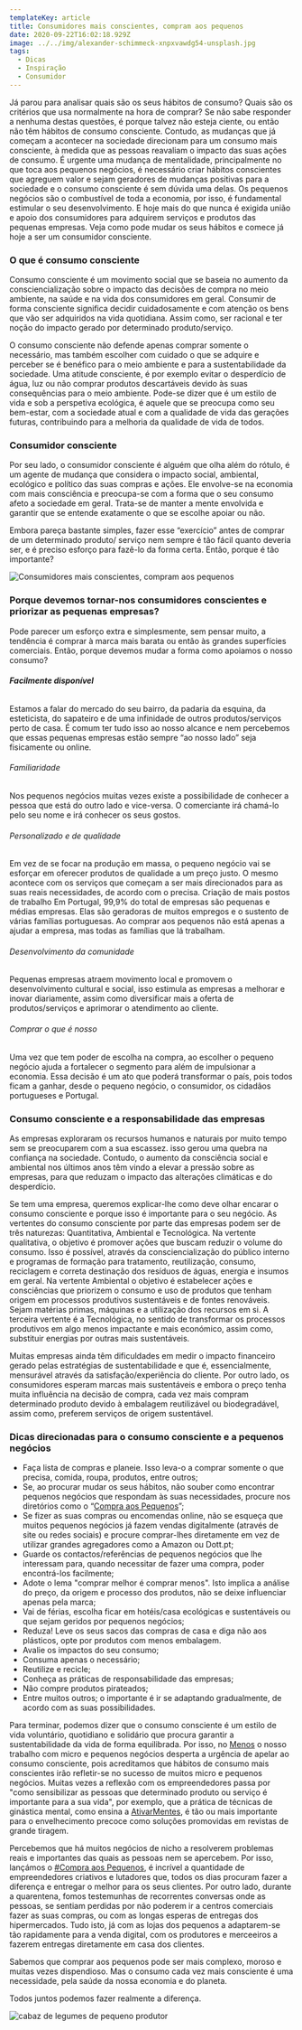 ```yaml
---
templateKey: article
title: Consumidores mais conscientes, compram aos pequenos
date: 2020-09-22T16:02:18.929Z
image: ../../img/alexander-schimmeck-xnpxvawdg54-unsplash.jpg
tags:
  - Dicas
  - Inspiração
  - Consumidor
---
```

Já parou para analisar quais são os seus hábitos de consumo? Quais são os critérios que usa normalmente na hora de comprar?  Se não sabe responder a nenhuma destas questões, é porque talvez não esteja ciente, ou então não têm hábitos de consumo consciente. Contudo, as mudanças que já começam a acontecer na sociedade direcionam para um consumo mais consciente, à medida que as pessoas reavaliam o impacto das suas ações de consumo. É urgente uma mudança de mentalidade, principalmente no que toca aos pequenos negócios, é necessário criar hábitos conscientes que agreguem valor e sejam geradores de mudanças positivas para a sociedade e o consumo consciente é sem dúvida uma delas. Os pequenos negócios são o combustível de toda a economia, por isso, é fundamental estimular o seu desenvolvimento. E hoje mais do que nunca é exigida união e apoio dos consumidores para adquirem serviços e produtos das pequenas empresas. Veja como pode mudar os seus hábitos e comece já hoje a ser um consumidor consciente.  



### **O que é consumo consciente** 

Consumo consciente é um movimento social que se baseia no aumento da consciencialização sobre o impacto das decisões de compra no meio ambiente, na saúde e na vida dos consumidores em geral. Consumir de forma consciente significa decidir cuidadosamente e com atenção os bens que vão ser adquiridos na vida quotidiana. Assim como, ser racional e ter noção do impacto gerado por determinado produto/serviço.

O consumo consciente não defende apenas comprar somente o necessário, mas também escolher com cuidado o que se adquire e perceber se é benéfico para o meio ambiente e para a sustentabilidade da sociedade. Uma atitude consciente, é por exemplo evitar o desperdício de água, luz ou não comprar produtos descartáveis devido às suas consequências para o meio ambiente. Pode-se dizer que é um estilo de vida e sob a perspetiva ecológica, é aquele que se preocupa como seu bem-estar, com a sociedade atual e com a qualidade de vida das gerações futuras, contribuindo para a melhoria da qualidade de vida de todos.


### **Consumidor consciente**

Por seu lado, o consumidor consciente é alguém que olha além do rótulo, é um agente de mudança que considera o impacto social, ambiental, ecológico e político das suas compras e ações. Ele envolve-se na economia com mais consciência e preocupa-se com a forma que o seu consumo afeto a sociedade em geral. Trata-se de manter a mente envolvida e garantir que se entende exatamente o que se escolhe apoiar ou não.

Embora pareça bastante simples, fazer esse “exercício” antes de comprar de um determinado produto/ serviço nem sempre é tão fácil quanto deveria ser, e é preciso esforço para fazê-lo da forma certa. Então, porque é tão importante?


![Consumidores mais conscientes, compram aos pequenos](../../img/consumidores.png)

### **Porque devemos tornar-nos consumidores conscientes e priorizar as pequenas empresas?**

Pode parecer um esforço extra e simplesmente, sem pensar muito, a tendência é comprar à marca mais barata ou então às grandes superfícies comerciais. Então, porque devemos mudar a forma como apoiamos o nosso consumo?

###### ***Facilmente disponível*** 

Estamos a falar do mercado do seu bairro, da padaria da esquina, da esteticista, do sapateiro e de uma infinidade de outros produtos/serviços perto de casa. É comum ter tudo isso ao nosso alcance e nem percebemos que essas pequenas empresas estão sempre “ao nosso lado” seja fisicamente ou online.


###### *Familiaridade*

Nos pequenos negócios muitas vezes existe a possibilidade de conhecer a pessoa que está do outro lado e vice-versa. O comerciante irá chamá-lo pelo seu nome e irá conhecer os seus gostos. 



###### *Personalizado e de qualidade*

Em vez de se focar na produção em massa, o pequeno negócio vai se esforçar em oferecer produtos de qualidade a um preço justo. O mesmo acontece com os serviços que começam a ser mais direcionados para as suas reais necessidades, de acordo com o precisa. Criação de mais postos de trabalho Em Portugal, 99,9% do total de empresas são pequenas e médias empresas. Elas são geradoras de muitos empregos e o sustento de várias famílias portuguesas. Ao comprar aos pequenos não está apenas a ajudar a empresa, mas todas as famílias que lá trabalham. 


###### *Desenvolvimento da comunidade*

Pequenas empresas atraem movimento local e promovem o desenvolvimento cultural e social, isso estimula as empresas a melhorar e inovar diariamente, assim como diversificar mais a oferta de produtos/serviços e aprimorar o atendimento ao cliente. 


###### *Comprar o que é nosso*

Uma vez que tem poder de escolha na compra, ao escolher o pequeno negócio ajuda a fortalecer o segmento para além de impulsionar a economia. Essa decisão é um ato que poderá transformar o país, pois todos ficam a ganhar, desde o pequeno negócio, o consumidor, os cidadãos portugueses e Portugal. 



### Consumo consciente e a responsabilidade das empresas 

As empresas exploraram os recursos humanos e naturais por muito tempo sem se preocuparem com a sua escassez. isso gerou uma quebra na confiança na sociedade. Contudo, o aumento da consciência social e ambiental nos últimos anos têm vindo a elevar a pressão sobre as empresas, para que reduzam o impacto das alterações climáticas e do desperdício.  

Se tem uma empresa, queremos explicar-lhe como deve olhar encarar o consumo consciente e porque isso é importante para o seu negócio. As vertentes do consumo consciente por parte das empresas podem ser de três naturezas: Quantitativa, Ambiental e Tecnológica. Na vertente qualitativa, o objetivo é promover ações que buscam reduzir o volume do consumo. Isso é possível, através da consciencialização do público interno e programas de formação para tratamento, reutilização, consumo, reciclagem e correta destinação dos resíduos de águas, energia e insumos em geral.  Na vertente Ambiental o objetivo é estabelecer ações e consciências que priorizem o consumo e uso de produtos que tenham origem em processos produtivos sustentáveis e de fontes renováveis. Sejam matérias primas, máquinas e a utilização dos recursos em si.  A terceira vertente é a Tecnológica, no sentido de transformar os processos produtivos em algo menos impactante e mais económico, assim como, substituir energias por outras mais sustentáveis. 

Muitas empresas ainda têm dificuldades em medir o impacto financeiro gerado pelas estratégias de sustentabilidade e que é, essencialmente, mensurável através da satisfação/experiência do cliente. Por outro lado, os consumidores esperam marcas mais sustentáveis e embora o preço tenha muita influência na decisão de compra, cada vez mais compram determinado produto devido à embalagem reutilizável ou biodegradável, assim como, preferem serviços de origem sustentável.


### Dicas direcionadas para o consumo consciente e a pequenos negócios

* Faça lista de compras e planeie. Isso leva-o a comprar somente o que precisa, comida, roupa, produtos, entre outros;
* Se, ao procurar mudar os seus hábitos, não souber como encontrar pequenos negócios que respondam às suas necessidades, procure nos diretórios como o “[Compra aos Pequenos](https://compraaospequenos.pt/shops/)”;
* Se fizer as suas compras ou encomendas online, não se esqueça que muitos pequenos negócios já fazem vendas digitalmente (através de site ou redes sociais) e procure comprar-lhes diretamente em vez de utilizar grandes agregadores como a Amazon ou Dott.pt;
* Guarde os contactos/referências de pequenos negócios que lhe interessam para, quando necessitar de fazer uma compra, poder encontrá-los facilmente;
* Adote o lema "comprar melhor é comprar menos".  Isto implica a análise do preço, da origem e processo dos produtos, não se deixe influenciar apenas pela marca;
* Vai de férias, escolha ficar em hotéis/casa ecológicas e sustentáveis ou que sejam geridos por pequenos negócios;
* Reduza! Leve os seus sacos das compras de casa e diga não aos plásticos, opte por produtos com menos embalagem.
* Avalie os impactos do seu consumo;
* Consuma apenas o necessário;
* Reutilize e recicle;
* Conheça as práticas de responsabilidade das empresas;
* Não compre produtos pirateados;
* Entre muitos outros; o importante é ir se adaptando gradualmente, de acordo com as suas possibilidades.


Para terminar, podemos dizer que o consumo consciente é um estilo de vida voluntário, quotidiano e solidário que procura garantir a sustentabilidade da vida de forma equilibrada. Por isso, no [Menos](https://menoshub.com/) o nosso trabalho com micro e pequenos negócios desperta a urgência de apelar ao consumo consciente, pois acreditamos que hábitos de consumo mais conscientes irão refletir-se no sucesso de muitos micro e pequenos negócios. Muitas vezes a reflexão com os empreendedores passa por "como sensibilizar as pessoas que determinado produto ou serviço é importante para a sua vida", por exemplo, que a prática de técnicas de ginástica mental, como ensina a [AtivarMentes](https://ativarmentes.pt/), é tão ou mais importante para o envelhecimento precoce como soluções promovidas em revistas de grande tiragem. 

Percebemos que há muitos negócios de nicho a resolverem problemas reais e importantes das quais as pessoas nem se apercebem. Por isso, lançámos o [\#Compra aos Pequenos](https://compraaospequenos.pt/), é incrível a quantidade de empreendedores criativos e lutadores que, todos os dias procuram fazer a diferença e entregar o melhor para os seus clientes. Por outro lado, durante a quarentena, fomos testemunhas de recorrentes conversas onde as pessoas, se sentiam perdidas por não poderem ir a centros comerciais fazer as suas compras, ou com as longas esperas de entregas dos hipermercados. Tudo isto, já com as lojas dos pequenos a adaptarem-se tão rapidamente para a venda digital, com os produtores e merceeiros a fazerem entregas diretamente em casa dos clientes. 

Sabemos que comprar aos pequenos pode ser mais complexo, moroso e muitas vezes dispendioso. Mas o consumo cada vez mais consciente é uma necessidade, pela saúde da nossa economia e do planeta. 



Todos juntos podemos fazer realmente a diferença.



![cabaz de legumes de pequeno produtor](../../img/markus-spiske-zknsvqbrspe-unsplash.jpg "Consumir directamente do pequeno produtor")